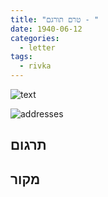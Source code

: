 ```yaml
---
title: "טרם תורגם - "
date: 1940-06-12
categories:
  - letter
tags:
  - rivka
---
```


![text](/pupko-papers/assets/images/1940-06-12-content.jpg)

![addresses](/pupko-papers/assets/images/1940-06-12-addresses.jpg)

## תרגום


## מקור
